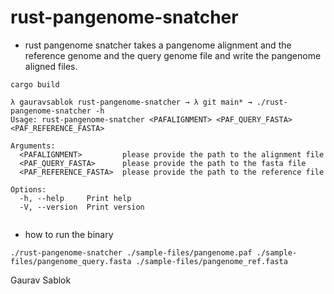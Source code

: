 # rust-pangenome-snatcher
 - rust pangenome snatcher takes a pangenome alignment and the reference genome and the query genome file and write the pangenome aligned files. 

 ```
 cargo build 
 
 ```

```
λ gauravsablok rust-pangenome-snatcher → λ git main* → ./rust-pangenome-snatcher -h
Usage: rust-pangenome-snatcher <PAFALIGNMENT> <PAF_QUERY_FASTA> <PAF_REFERENCE_FASTA>

Arguments:
  <PAFALIGNMENT>         please provide the path to the alignment file
  <PAF_QUERY_FASTA>      please provide the path to the fasta file
  <PAF_REFERENCE_FASTA>  please provide the path to the reference file

Options:
  -h, --help     Print help
  -V, --version  Print version
 
```
 - how to run the binary 

```
./rust-pangenome-snatcher ./sample-files/pangenome.paf ./sample-files/pangenome_query.fasta ./sample-files/pangenome_ref.fasta

```

 Gaurav Sablok

